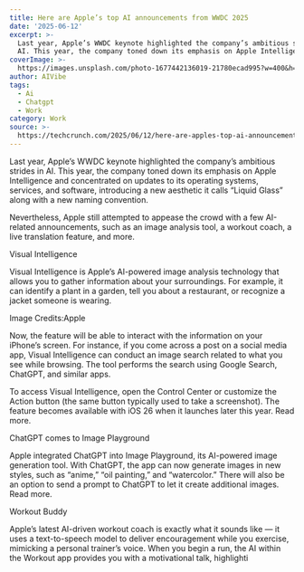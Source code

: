 ```yaml
---
title: Here are Apple’s top AI announcements from WWDC 2025
date: '2025-06-12'
excerpt: >-
  Last year, Apple’s WWDC keynote highlighted the company’s ambitious strides in
  AI. This year, the company toned down its emphasis on Apple Intelligenc...
coverImage: >-
  https://images.unsplash.com/photo-1677442136019-21780ecad995?w=400&h=200&fit=crop&auto=format
author: AIVibe
tags:
  - Ai
  - Chatgpt
  - Work
category: Work
source: >-
  https://techcrunch.com/2025/06/12/here-are-apples-top-ai-announcements-from-wwdc-2025/
---
```

Last year, Apple’s WWDC keynote highlighted the company’s ambitious strides in AI. This year, the company toned down its emphasis on Apple Intelligence and concentrated on updates to its operating systems, services, and software, introducing a new aesthetic it calls “Liquid Glass” along with a new naming convention. 

Nevertheless, Apple still attempted to appease the crowd with a few AI-related announcements, such as an image analysis tool, a workout coach, a live translation feature, and more.

Visual Intelligence

Visual Intelligence is Apple’s AI-powered image analysis technology that allows you to gather information about your surroundings. For example, it can identify a plant in a garden, tell you about a restaurant, or recognize a jacket someone is wearing. 

Image Credits:Apple

Now, the feature will be able to interact with the information on your iPhone’s screen. For instance, if you come across a post on a social media app, Visual Intelligence can conduct an image search related to what you see while browsing. The tool performs the search using Google Search, ChatGPT, and similar apps.


	
	




	
	



To access Visual Intelligence, open the Control Center or customize the Action button (the same button typically used to take a screenshot). The feature becomes available with iOS 26 when it launches later this year. Read more.

ChatGPT comes to Image Playground

Apple integrated ChatGPT into Image Playground, its AI-powered image generation tool. With ChatGPT, the app can now generate images in new styles, such as “anime,” “oil painting,” and “watercolor.” There will also be an option to send a prompt to ChatGPT to let it create additional images. Read more.

Workout Buddy

Apple’s latest AI-driven workout coach is exactly what it sounds like — it uses a text-to-speech model to deliver encouragement while you exercise, mimicking a personal trainer’s voice. When you begin a run, the AI within the Workout app provides you with a motivational talk, highlighti
